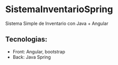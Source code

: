 # SistemaInventarioSpring
Sistema Simple de Inventario con Java + Angular

## Tecnologias:
- Front: Angular, bootstrap
- Back: Java Spring

